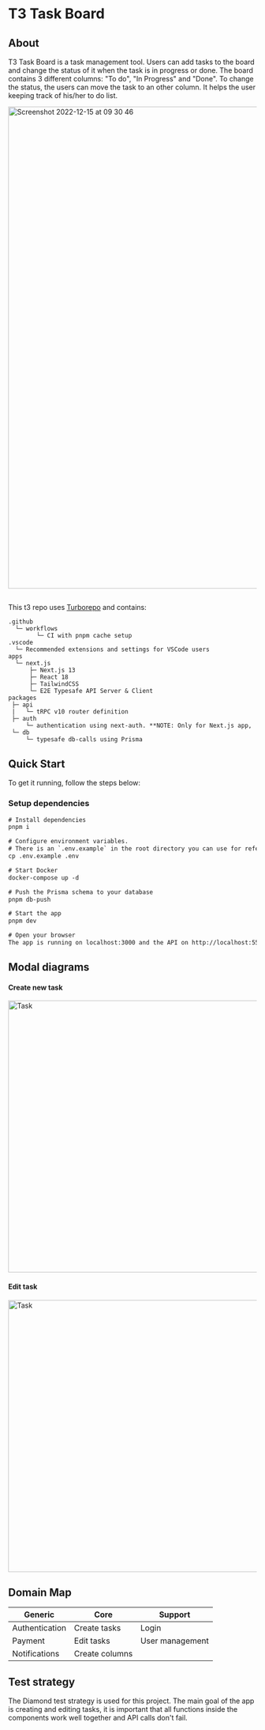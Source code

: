 # T3 Task Board

## About
T3 Task Board is a task management tool. Users can add tasks to the board and change the status of it when the task is in progress or done. The board contains 3 different columns: "To do", "In Progress" and "Done". To change the status, the users can move the task to an other column. It helps the user keeping track of his/her to do list.

<img width="975" alt="Screenshot 2022-12-15 at 09 30 46" src="https://user-images.githubusercontent.com/43657951/207810777-556b4ce1-eb83-401a-9d9d-47a5f8ac924b.png">

## 

This t3 repo uses [Turborepo](https://turborepo.org/) and contains:

```
.github
  └─ workflows
        └─ CI with pnpm cache setup
.vscode
  └─ Recommended extensions and settings for VSCode users
apps
  └─ next.js
      ├─ Next.js 13
      ├─ React 18
      ├─ TailwindCSS
      └─ E2E Typesafe API Server & Client
packages
 ├─ api
 |   └─ tRPC v10 router definition
 ├─ auth
     └─ authentication using next-auth. **NOTE: Only for Next.js app,
 └─ db
     └─ typesafe db-calls using Prisma
```

## Quick Start

To get it running, follow the steps below:

### Setup dependencies

```diff
# Install dependencies
pnpm i

# Configure environment variables.
# There is an `.env.example` in the root directory you can use for reference
cp .env.example .env

# Start Docker
docker-compose up -d

# Push the Prisma schema to your database
pnpm db-push

# Start the app
pnpm dev

# Open your browser
The app is running on localhost:3000 and the API on http://localhost:5555/
```

## Modal diagrams 
#### Create new task
<img width="550" alt="Task" src="https://user-images.githubusercontent.com/43657951/207373406-d929d99a-1e6b-4d59-bd1d-a94f23ba0bb8.png">

#### Edit task
<img width="550" alt="Task" src="https://user-images.githubusercontent.com/43657951/207381794-e9730afe-ca8f-4c2b-8b93-bea852c809bb.png">




## Domain Map

| Generic        | Core           | Support        |
| -----------    | -----------    |-----------     |
| Authentication | Create tasks   | Login          |
| Payment        | Edit tasks     | User management|
| Notifications  | Create columns |                |



## Test strategy
The Diamond test strategy is used for this project. The main goal of the app is creating and editing tasks, it is important that all functions inside the components work well together and API calls don't fail.
